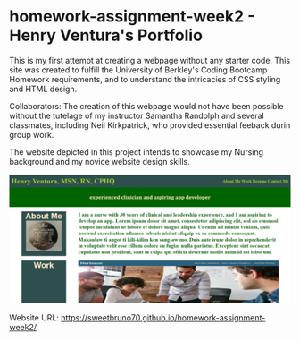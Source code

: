 # homework-assignment-week2 - Henry Ventura's Portfolio

This is my first attempt at creating a webpage without any starter code. This site was created to fulfill the University of Berkley's Coding Bootcamp Homework requirements, and to understand the intricacies of CSS styling and HTML design.

Collaborators: The creation of this webpage would not have been possible without the tutelage of my instructor Samantha Randolph and several classmates, including Neil Kirkpatrick, who provided essential feeback durin group work. 

The website depicted in this project intends to showcase my Nursing background and my novice website design skills.

![Portfolio](https://github.com/sweetbruno70/homework-assignment-week2/blob/main/assets/Portfolio.png)

Website URL: https://sweetbruno70.github.io/homework-assignment-week2/
